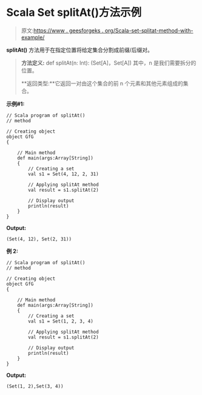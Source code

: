 # Scala Set splitAt()方法示例

> 原文:[https://www . geesforgeks . org/Scala-set-splitat-method-with-example/](https://www.geeksforgeeks.org/scala-set-splitat-method-with-example/)

**splitAt()** 方法用于在指定位置将给定集合分割成前缀/后缀对。

> **方法定义:** def splitAt(n: Int): (Set[A]，Set[A])
> 其中，n 是我们需要拆分的位置。
> 
> **返回类型:**它返回一对由这个集合的前 n 个元素和其他元素组成的集合。

**示例#1:**

```
// Scala program of splitAt() 
// method 

// Creating object 
object GfG 
{ 

    // Main method 
    def main(args:Array[String]) 
    { 
        // Creating a set 
        val s1 = Set(4, 12, 2, 31) 

        // Applying splitAt method 
        val result = s1.splitAt(2)

        // Display output
        println(result)
    } 
} 
```

**Output:**

```
(Set(4, 12), Set(2, 31))

```

**例 2:**

```
// Scala program of splitAt() 
// method 

// Creating object 
object GfG 
{ 

    // Main method 
    def main(args:Array[String]) 
    { 
        // Creating a set 
        val s1 = Set(1, 2, 3, 4) 

        // Applying splitAt method 
        val result = s1.splitAt(2)

        // Display output
        println(result)
    } 
} 
```

**Output:**

```
(Set(1, 2),Set(3, 4))

```